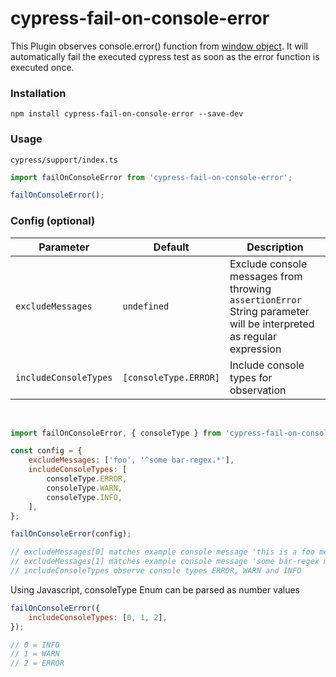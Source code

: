 # cypress-fail-on-console-error

This Plugin observes console.error() function from [window object](https://developer.mozilla.org/de/docs/Web/API/Window). It will automatically fail the executed cypress test as soon as the error function is executed once.

### Installation

```
npm install cypress-fail-on-console-error --save-dev
```

### Usage

`cypress/support/index.ts`

```js
import failOnConsoleError from 'cypress-fail-on-console-error';

failOnConsoleError();
```

### Config (optional)

| Parameter             | Default               | Description                                                                                                               |
| --------------------- | --------------------- | ------------------------------------------------------------------------------------------------------------------------- |
| `excludeMessages`     | `undefined`           | Exclude console messages from throwing `assertionError` <br /> String parameter will be interpreted as regular expression |
| `includeConsoleTypes` | `[consoleType.ERROR]` | Include console types for observation                                                                                     |

<br/>

<!-- prettier-ignore -->
```js
import failOnConsoleError, { consoleType } from 'cypress-fail-on-console-error';

const config = {
    excludeMessages: ['foo', '^some bar-regex.*'],
    includeConsoleTypes: [
        consoleType.ERROR,
        consoleType.WARN,
        consoleType.INFO,
    ],
};

failOnConsoleError(config);

// excludeMessages[0] matches example console message 'this is a foo message'
// excludeMessages[1] matches example console message 'some bar-regex message'
// includeConsoleTypes observe console types ERROR, WARN and INFO
```

Using Javascript, consoleType Enum can be parsed as number values

```js
failOnConsoleError({
    includeConsoleTypes: [0, 1, 2],
});

// 0 = INFO
// 1 = WARN
// 2 = ERROR
```
